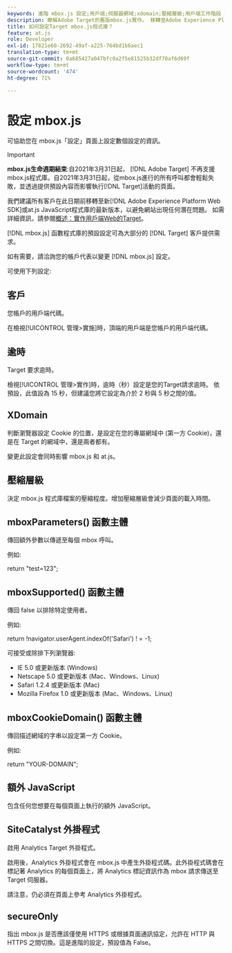 ```yaml
---
keywords: 進階 mbox.js 設定;用戶端;伺服器網域;xdomain;壓縮層級;用戶端工作階段 ID 支援;secureOnly;用戶端 PC ID 支援;傳遞頁面;反向連結 URL;流量層級;流量持續時間;mboxParameters() 函數主體;mboxSupported() 函數主體;mboxCookieDomain() 函數主體;額外 JavaScript;SiteCatalyst 外掛程式;取得 mbox.js 做為自動解壓縮 JavaScript;忽隱忽現;主體隱藏;隱藏主體
description: 瞭解Adobe Target的舊版mbox.js實作。 移轉至Adobe Experience Platform網頁SDK（AEP網頁SDK）或最新版的at.js。
title: 如何設定Target mbox.js程式庫？
feature: at.js
role: Developer
exl-id: 17821e60-2692-49af-a225-764bd1b6aec1
translation-type: tm+mt
source-git-commit: 0a685427a047bfc0a2f5e81525b32df70af6d69f
workflow-type: tm+mt
source-wordcount: '474'
ht-degree: 71%

---
```


# 設定 mbox.js

可協助您在 mbox.js「設定」頁面上設定數個設定的資訊。

>[!IMPORTANT]
>
>**mbox.js生命週期結束**:自2021年3月31日起， [!DNL Adobe Target] 不再支援mbox.js程式庫。自2021年3月31日起，從mbox.js進行的所有呼叫都會輕鬆失敗，並透過提供預設內容而影響執行[!DNL Target]活動的頁面。
>
>我們建議所有客戶在此日期前移轉至新[!DNL Adobe Experience Platform Web SDK]或at.js JavaScript程式庫的最新版本，以避免網站出現任何潛在問題。 如需詳細資訊，請參閱[概述：實作用戶端Web的Target](/help/c-implementing-target/c-implementing-target-for-client-side-web/implement-target-for-client-side-web.md)。

[!DNL mbox.js] 函數程式庫的預設設定可為大部分的 [!DNL Target] 客戶提供需求。

如有需要，請洽詢您的帳戶代表以變更 [!DNL mbox.js] 設定。

可使用下列設定:

## 客戶

您帳戶的用戶端代碼。

在檢視[!UICONTROL 管理>實施]時，頂端的用戶端是您帳戶的用戶端代碼。

## 逾時

Target 要求逾時。

檢視[!UICONTROL 管理>實作]時，逾時（秒）設定是您的Target請求逾時。 依預設，此值設為 15 秒，但建議您將它設定為介於 2 秒與 5 秒之間的值。

## XDomain

判斷瀏覽器設定 Cookie 的位置，是設定在您的專屬網域中 (第一方 Cookie)，還是在 Target 的網域中，還是兩者都有。

變更此設定會同時影響 mbox.js 和 at.js。

## 壓縮層級

決定 mbox.js 程式庫檔案的壓縮程度。增加壓縮層級會減少頁面的載入時間。

## mboxParameters() 函數主體

傳回額外參數以傳遞至每個 mbox 呼叫。

例如:

return &quot;test=123&quot;;

## mboxSupported() 函數主體

傳回 false 以排除特定使用者。

例如:

return !navigator.userAgent.indexOf(&#39;Safari&#39;) ! = -1;

可接受或除排下列瀏覽器:

* IE 5.0 或更新版本 (Windows)
* Netscape 5.0 或更新版本 (Mac、Windows、Linux)
* Safari 1.2.4 或更新版本 (Mac)
* Mozilla Firefox 1.0 或更新版本 (Mac、Windows、Linux)

## mboxCookieDomain() 函數主體

傳回描述網域的字串以設定第一方 Cookie。

例如:

return &quot;YOUR-DOMAIN&quot;;

## 額外 JavaScript

包含任何您想要在每個頁面上執行的額外 JavaScript。

## SiteCatalyst 外掛程式

啟用 Analytics Target 外掛程式。

啟用後，Analytics 外掛程式會在 mbox.js 中產生外掛程式碼。此外掛程式碼會在標記著 Analytics 的每個頁面上，將 Analytics 標記資訊作為 mbox 請求傳送至 Target 伺服器。

請注意，仍必須在頁面上參考 Analytics 外掛程式。

## secureOnly

指出 mbox.js 是否應該僅使用 HTTPS 或根據頁面通訊協定，允許在 HTTP 與 HTTPS 之間切換。這是進階的設定，預設值為 False。
